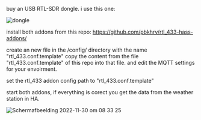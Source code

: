 buy an USB RTL-SDR dongle.
i use this one: 

![dongle](https://user-images.githubusercontent.com/678514/204734219-f6bddef1-f429-4a63-9816-fb33c63c3114.jpg)

install both addons from this repo:
https://github.com/pbkhrv/rtl_433-hass-addons/

create an new file in the /config/ directory with the name "rtl_433.conf.template"
copy the content from the file "rtl_433.conf.template" of this repo into that file.
and edit the MQTT settings for your envoirment. 

set the rtl_433 addon config path to "rtl_433.conf.template"

start both addons, if everything is corect you get the data from the weather station in HA.

![Scherm­afbeelding 2022-11-30 om 08 33 25](https://user-images.githubusercontent.com/678514/204734683-ed8e26fd-6fc7-4589-8fad-af3d9087f07f.png)

